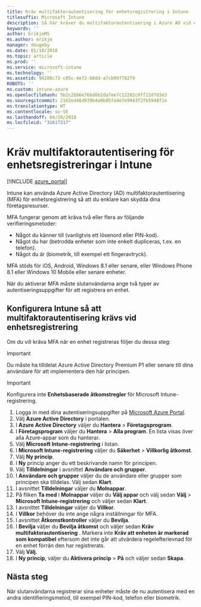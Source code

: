 ```yaml
---
title: Kräv multifaktorautentisering för enhetsregistrering i Intune
titlesuffix: Microsoft Intune
description: Så här kräver du multifaktorautentisering i Azure AD vid enhetsregistrering i Intune.
keywords: ''
author: ErikjeMS
ms.author: erikje
manager: dougeby
ms.date: 01/10/2018
ms.topic: article
ms.prod: ''
ms.service: microsoft-intune
ms.technology: ''
ms.assetid: 94280c73-c05c-4e72-b0dd-a7cb997782f9
ROBOTS: ''
ms.custom: intune-azure
ms.openlocfilehash: 5b2c2bb6e76bd6b2da7ee7c12282c0ff22d7d3e3
ms.sourcegitcommit: 2162ed46d939b4a9b85fa4e7e9943f2fb5948f1e
ms.translationtype: HT
ms.contentlocale: sv-SE
ms.lasthandoff: 04/20/2018
ms.locfileid: "31617217"
---
```

# <a name="require-multi-factor-authentication-for-intune-device-enrollments"></a>Kräv multifaktorautentisering för enhetsregistreringar i Intune

[!INCLUDE [azure_portal](./includes/azure_portal.md)]

Intune kan använda Azure Active Directory (AD) multifaktorautentisering (MFA) för enhetsregistrering så att du enklare kan skydda dina företagsresurser.

MFA fungerar genom att kräva två eller flera av följande verifieringsmetoder:

- Något du känner till (vanligtvis ett lösenord eller PIN-kod).
- Något du har (betrodda enheter som inte enkelt dupliceras, t.ex. en telefon).
- Något du är (biometrik, till exempel ett fingeravtryck).

MFA stöds för iOS, Android, Windows 8.1 eller senare, eller Windows Phone 8.1 eller Windows 10 Mobile eller senare enheter.

När du aktiverar MFA måste slutanvändarna ange två typer av autentiseringsuppgifter för att registrera en enhet.

## <a name="configure-intune-to-require-multi-factor-authentication-at-device-enrollment"></a>Konfigurera Intune så att multifaktorautentisering krävs vid enhetsregistrering

Om du vill kräva MFA när en enhet registreras följer du dessa steg:

>[!Important]
>Du måste ha tilldelat Azure Active Directory Premium P1 eller senare till dina användare för att implementera den här principen.

>[!Important]
>Konfigurera inte **Enhetsbaserade åtkomstregler** för Microsoft Intune-registrering.

1. Logga in med dina autentiseringsuppgifter på [Microsoft Azure Portal](https://portal.azure.com).
2. Välj **Azure Active Directory** i portalen.
2. I **Azure Active Directory** väljer du **Hantera** > **Företagsprogram**.
3. I **Företagsprogram** väljer du **Hantera** > **Alla program**. En lista visas över alla Azure-appar som du hanterar.
3. Välj **Microsoft Intune-registrering** i listan.
4. I **Microsoft Intune-registrering** väljer du **Säkerhet** > **Villkorlig åtkomst**.
5. Välj **Ny princip**.
6. I **Ny** princip anger du ett beskrivande namn för principen.
7. Välj **Tilldelningar** i avsnittet **Användare och grupper**.
8. I **Användare och grupper** väljer du de användare eller grupper som principen ska tilldelas. Välj sedan **Klart**.
9. I avsnittet **Tilldelningar** väljer du **Molnappar**.
10. På fliken **Ta med** i **Molnappar** väljer du **Välj appar** och välj sedan **Välj** > **Microsoft Intune-registrering** och väljer sedan **Klart**.
11. I avsnittet **Tilldelningar** väljer du **Villkor**.
12. I **Villkor** behöver du inte ange några inställningar för MFA.
13. I avsnittet **Åtkomstkontroller** väljer du **Bevilja**.
14. I **Bevilja** väljer du **Bevilja åtkomst** och väljer sedan **Kräv multifaktorautentisering** .
    Markera inte **Kräv att enheten är markerad som kompatibel** eftersom det inte går att utvärdera regelefterlevnad för en enhet förrän den har registrerats.
15. Välj **Välj**.
16. I **Ny princip**, väljer du **Aktivera princip** > **På** och väljer sedan **Skapa**.



## <a name="next-steps"></a>Nästa steg

När slutanvändarna registrerar sina enheter måste de nu autentisera med en andra identifieringsmetod, till exempel PIN-kod, telefon eller biometrik.
